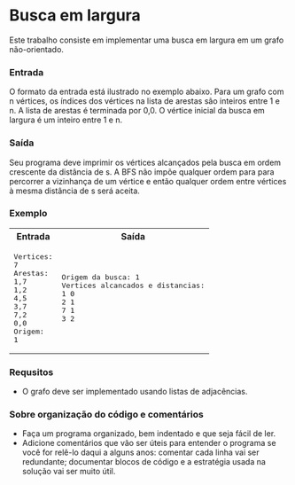 <h1 align:"center">Busca em largura</h1>

Este trabalho consiste em implementar uma busca em largura em um grafo
não-orientado.


<h3>Entrada</h3>

O formato da entrada está ilustrado no exemplo abaixo.  Para um grafo
com n vértices, os índices dos vértices na lista de arestas são
inteiros entre 1 e n.  A lista de arestas é terminada por 0,0.  O
vértice inicial da busca em largura é um inteiro entre 1 e n.

						     
<h3>Saída</h3>

Seu programa deve imprimir os vértices alcançados pela busca em ordem
crescente da distância de s.  A BFS não impõe qualquer ordem para para
percorrer a vizinhança de um vértice e então qualquer ordem entre
vértices à mesma distância de s será aceita.


<h3>Exemplo</h3>

<table class="testcase">
<tbody><tr><th>Entrada</th><th>Saída</th></tr>
<tr><td>
<pre>Vertices:
7
Arestas:
1,7
1,2
4,5
3,7
7,2
0,0
Origem:
1
</pre>
</td><td>
<pre>Origem da busca: 1
Vertices alcancados e distancias:
1 0
2 1
7 1
3 2
</pre>
</td></tr>
</tbody></table>


<h3>Requsitos</h3>

<ul>
<li> O grafo deve ser implementado usando listas de adjacências.
</li></ul>


<h3>Sobre organização do código e comentários</h3>

<ul>
<li>
Faça um programa organizado, bem indentado e que seja fácil de ler.
</li><li>
Adicione comentários que vão ser úteis para entender o programa se
você for relê-lo daqui a alguns anos: comentar cada linha vai ser
redundante; documentar blocos de código e a estratégia usada na
solução vai ser muito útil.
</li></ul>
